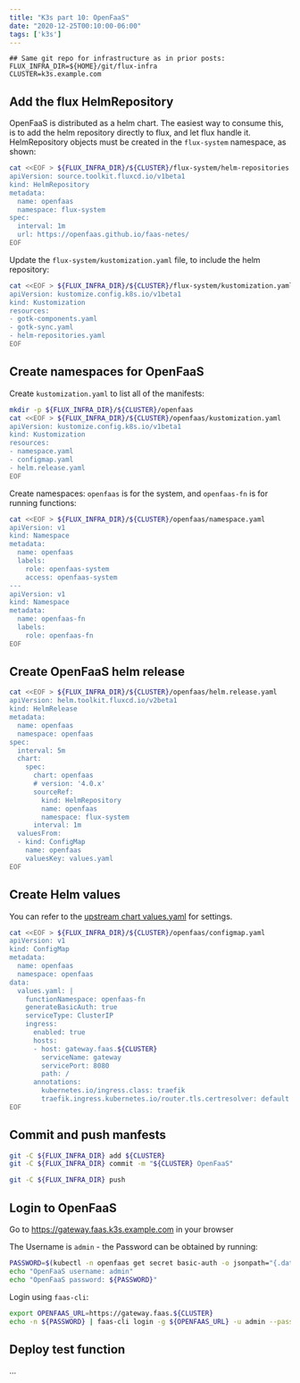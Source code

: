 ```yaml
---
title: "K3s part 10: OpenFaaS"
date: "2020-12-25T00:10:00-06:00"
tags: ['k3s']
---
```


```env
## Same git repo for infrastructure as in prior posts:
FLUX_INFRA_DIR=${HOME}/git/flux-infra
CLUSTER=k3s.example.com
```

## Add the flux HelmRepository

OpenFaaS is distributed as a helm chart. The easiest way to consume this, is to
add the helm repository directly to flux, and let flux handle it. HelmRepository
objects must be created in the `flux-system` namespace, as shown:

```bash
cat <<EOF > ${FLUX_INFRA_DIR}/${CLUSTER}/flux-system/helm-repositories.yaml
apiVersion: source.toolkit.fluxcd.io/v1beta1
kind: HelmRepository
metadata:
  name: openfaas
  namespace: flux-system
spec:
  interval: 1m
  url: https://openfaas.github.io/faas-netes/
EOF
```

Update the `flux-system/kustomization.yaml` file, to include the helm
repository:

```bash
cat <<EOF > ${FLUX_INFRA_DIR}/${CLUSTER}/flux-system/kustomization.yaml
apiVersion: kustomize.config.k8s.io/v1beta1
kind: Kustomization
resources:
- gotk-components.yaml
- gotk-sync.yaml
- helm-repositories.yaml
EOF
```

## Create namespaces for OpenFaaS

Create `kustomization.yaml` to list all of the manifests:

```bash
mkdir -p ${FLUX_INFRA_DIR}/${CLUSTER}/openfaas
cat <<EOF > ${FLUX_INFRA_DIR}/${CLUSTER}/openfaas/kustomization.yaml
apiVersion: kustomize.config.k8s.io/v1beta1
kind: Kustomization
resources:
- namespace.yaml
- configmap.yaml
- helm.release.yaml
EOF
```

Create namespaces: `openfaas` is for the system, and `openfaas-fn` is for
running functions:

```bash
cat <<EOF > ${FLUX_INFRA_DIR}/${CLUSTER}/openfaas/namespace.yaml
apiVersion: v1
kind: Namespace
metadata:
  name: openfaas
  labels:
    role: openfaas-system
    access: openfaas-system
---
apiVersion: v1
kind: Namespace
metadata:
  name: openfaas-fn
  labels:
    role: openfaas-fn
EOF
```

## Create OpenFaaS helm release

```bash
cat <<EOF > ${FLUX_INFRA_DIR}/${CLUSTER}/openfaas/helm.release.yaml
apiVersion: helm.toolkit.fluxcd.io/v2beta1
kind: HelmRelease
metadata:
  name: openfaas
  namespace: openfaas
spec:
  interval: 5m
  chart:
    spec:
      chart: openfaas
      # version: '4.0.x'
      sourceRef:
        kind: HelmRepository
        name: openfaas
        namespace: flux-system
      interval: 1m
  valuesFrom:
  - kind: ConfigMap
    name: openfaas
    valuesKey: values.yaml
EOF
```

## Create Helm values

You can refer to the [upstream chart
values.yaml](https://github.com/openfaas/faas-netes/blob/master/chart/openfaas/values.yaml)
for settings.

```bash
cat <<EOF > ${FLUX_INFRA_DIR}/${CLUSTER}/openfaas/configmap.yaml
apiVersion: v1
kind: ConfigMap
metadata:
  name: openfaas
  namespace: openfaas
data:
  values.yaml: |
    functionNamespace: openfaas-fn
    generateBasicAuth: true
    serviceType: ClusterIP
    ingress:
      enabled: true
      hosts:
      - host: gateway.faas.${CLUSTER}
        serviceName: gateway
        servicePort: 8080
        path: /
      annotations:
        kubernetes.io/ingress.class: traefik
        traefik.ingress.kubernetes.io/router.tls.certresolver: default
EOF
```

## Commit and push manfests

```bash
git -C ${FLUX_INFRA_DIR} add ${CLUSTER}
git -C ${FLUX_INFRA_DIR} commit -m "${CLUSTER} OpenFaaS"
```

```bash
git -C ${FLUX_INFRA_DIR} push
```

## Login to OpenFaaS

Go to https://gateway.faas.k3s.example.com in your browser

The Username is `admin` - the Password can be obtained by running:

```bash
PASSWORD=$(kubectl -n openfaas get secret basic-auth -o jsonpath="{.data.basic-auth-password}" | base64 -d)
echo "OpenFaaS username: admin"
echo "OpenFaaS password: ${PASSWORD}"
```

Login using `faas-cli`:

```bash
export OPENFAAS_URL=https://gateway.faas.${CLUSTER}
echo -n ${PASSWORD} | faas-cli login -g ${OPENFAAS_URL} -u admin --password-stdin
```

## Deploy test function

...
